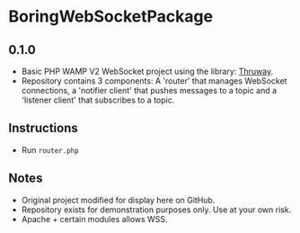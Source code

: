 # BoringWebSocketPackage
## 0.1.0

* Basic PHP WAMP V2 WebSocket project using the library: [Thruway](https://github.com/voryx/Thruway).
* Repository contains 3 components: A 'router' that manages WebSocket connections, a 'notifier client' that pushes messages to a topic and a 'listener client' that subscribes to a topic.

## Instructions

* Run `router.php`

## Notes

* Original project modified for display here on GitHub.
* Repository exists for demonstration purposes only. Use at your own risk.
* Apache + certain modules allows WSS.
